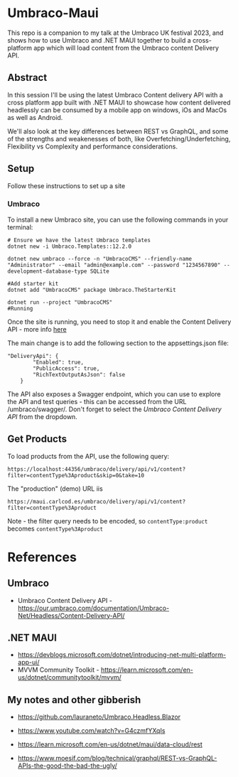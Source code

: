 # Umbraco-Maui

This repo is a companion to my talk at the Umbraco UK festival 2023, and shows how to use Umbraco and .NET MAUI together to build a cross-platform app which will load content from the Umbraco content Delivery API.

## Abstract

In this session I'll be using the latest Umbraco Content delivery API with a cross platform app built with .NET MAUI to showcase how content delivered headlessly can be consumed by a mobile app on windows, iOs and MacOs as well as Android.

We'll also look at the key differences between REST vs GraphQL, and some of the strengths and weakenesses of both, like Overfetching/Underfetching, Flexibility vs Complexity and performance considerations.

## Setup

Follow these instructions to set up a site

### Umbraco

To install a new Umbraco site, you can use the following commands in your terminal:

    # Ensure we have the latest Umbraco templates
    dotnet new -i Umbraco.Templates::12.2.0

    dotnet new umbraco --force -n "UmbracoCMS" --friendly-name "Administrator" --email "admin@example.com" --password "1234567890" --development-database-type SQLite

    #Add starter kit
    dotnet add "UmbracoCMS" package Umbraco.TheStarterKit

    dotnet run --project "UmbracoCMS"
    #Running

Once the site is running, you need to stop it and enable the Content Delivery API - more info [here](https://docs.umbraco.com/umbraco-cms/reference/content-delivery-api)


The main change is to add the following section to the appsettings.json file:

    "DeliveryApi": {
            "Enabled": true,
            "PublicAccess": true,
            "RichTextOutputAsJson": false
        }

The API also exposes a Swagger endpoint, which you can use to explore the API and test queries - this can be accessed from the URL /umbraco/swagger/. Don't forget to select the *Umbraco Content Delivery API* from the dropdown. 

## Get Products

To load products from the API, use the following query:

    https://localhost:44356/umbraco/delivery/api/v1/content?filter=contentType%3Aproduct&skip=0&take=10

The "production" (demo) URL iis 

    https://maui.carlcod.es/umbraco/delivery/api/v1/content?filter=contentType%3Aproduct

Note - the filter query needs to be encoded, so `contentType:product` becomes `contentType%3Aproduct`

# References

## Umbraco

- Umbraco Content Delivery API - https://our.umbraco.com/documentation/Umbraco-Net/Headless/Content-Delivery-API/

## .NET MAUI

- https://devblogs.microsoft.com/dotnet/introducing-net-multi-platform-app-ui/
- MVVM Community Toolkit - https://learn.microsoft.com/en-us/dotnet/communitytoolkit/mvvm/


## My notes and other gibberish

- https://github.com/lauraneto/Umbraco.Headless.Blazor
- https://www.youtube.com/watch?v=G4czmfYXqIs

- https://learn.microsoft.com/en-us/dotnet/maui/data-cloud/rest
- https://www.moesif.com/blog/technical/graphql/REST-vs-GraphQL-APIs-the-good-the-bad-the-ugly/ 

